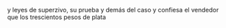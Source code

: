 y leyes de superzivo, su prueba y demás del caso
y confiesa el vendedor que los trescientos pesos de plata